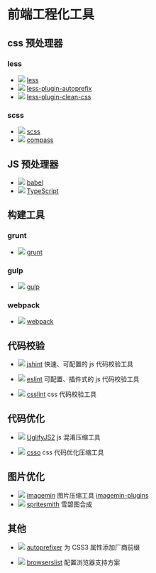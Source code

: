 # 前端工程化工具

## css 预处理器

### less

* ![](https://img.shields.io/github/stars/less/less.js.png) [less](https://github.com/less/less.js)
* ![](https://img.shields.io/github/stars/less/less-plugin-autoprefix.png) [less-plugin-autoprefix](https://github.com/less/less-plugin-autoprefix)
* ![](https://img.shields.io/github/stars/less/less-plugin-clean-css.png) [less-plugin-clean-css](https://github.com/less/less-plugin-clean-css)

### scss

* ![](https://img.shields.io/github/stars/sass/sass.png) [scss](https://github.com/sass/sass)
* ![](https://img.shields.io/github/stars/Compass/compass.png) [compass](https://github.com/Compass/compass)

## JS 预处理器

* ![](https://img.shields.io/github/stars/babel/babel.png) [babel](https://github.com/babel/babel)
* ![](https://img.shields.io/github/stars/Microsoft/TypeScript.png) [TypeScript](https://github.com/Microsoft/TypeScript)

## 构建工具

### grunt

* ![](https://img.shields.io/github/stars/gruntjs/grunt.png) [grunt](https://github.com/gruntjs/grunt)

### gulp

* ![](https://img.shields.io/github/stars/gulpjs/gulp.png) [gulp](https://github.com/gulpjs/gulp)

### webpack

* ![](https://img.shields.io/github/stars/webpack/webpack.png) [webpack](https://github.com/webpack/webpack)

## 代码校验

* ![](https://img.shields.io/github/stars/jshint/jshint.png) [jshint](https://github.com/jshint/jshint) 快速、可配置的 js 代码校验工具

* ![](https://img.shields.io/github/stars/eslint/eslint.png) [eslint](https://github.com/eslint/eslint) 可配置、插件式的 js 代码校验工具

* ![](https://img.shields.io/github/stars/CSSLint/csslint.png) [csslint](https://github.com/CSSLint/csslint) css 代码校验工具

## 代码优化

* ![](https://img.shields.io/github/stars/mishoo/UglifyJS2.png) [UglifyJS2](https://github.com/mishoo/UglifyJS2) js 混淆压缩工具

* ![](https://img.shields.io/github/stars/css/csso.png) [csso](https://github.com/css/csso) css 代码优化压缩工具

## 图片优化

* ![](https://img.shields.io/github/stars/imagemin/imagemin.png) [imagemin](https://github.com/imagemin/imagemin) 图片压缩工具 [imagemin-plugins](https://www.npmjs.com/browse/keyword/imageminplugin)
* ![](https://img.shields.io/github/stars/Ensighten/spritesmith.png) [spritesmith](https://github.com/Ensighten/spritesmith) 雪碧图合成

## 其他

* ![](https://img.shields.io/github/stars/postcss/autoprefixer.png) [autoprefixer](https://github.com/postcss/autoprefixer) 为 CSS3 属性添加厂商前缀

* ![](https://img.shields.io/github/stars/ai/browserslist.png) [browserslist](https://github.com/ai/browserslist) 配置浏览器支持方案
